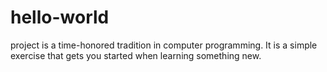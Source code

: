 # hello-world
project is a time-honored tradition in computer programming. It is a simple exercise that gets you started when learning something new. 
